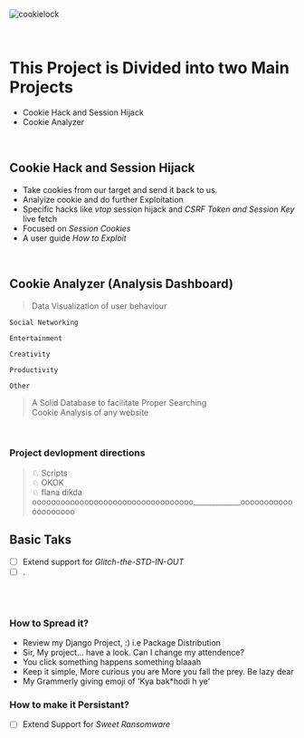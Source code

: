 ![cookielock](https://user-images.githubusercontent.com/41824020/72046625-d40d6e80-32de-11ea-9618-9030debeea46.jpg)

</br>

# This Project is Divided into two Main Projects
* Cookie Hack and Session Hijack
* Cookie Analyzer

</br>

## Cookie Hack and Session Hijack
* Take cookies from our target and send it back to us.</br>
* Analyize cookie and do further Exploitation</br>
* Specific hacks like *vtop* session hijack and *CSRF Token and Session Key* live fetch</br>
* Focused on *Session Cookies*</br>
* A user guide *How to Exploit*</br>
</br>

## Cookie Analyzer (Analysis Dashboard)
> Data Visualization of user behaviour

    Social Networking
            
    Entertainment
            
    Creativity
            
    Productivity
            
    Other

> A Solid Database to facilitate Proper Searching</br>
> Cookie Analysis of any website </br>

</br>

<h3>Project devlopment directions</h3>

> ♘ Scripts</br>
> ♘ OKOK</br>
> ♘ flana dikda oooooooooooooooooooooooooooooooooo_____________oooooooooooooooooooo


## Basic Taks
- [ ] Extend support for *Glitch-the-STD-IN-OUT*</br>
- [ ] .

</br></br>

### How to Spread it?
* Review my Django Project, :)  i.e Package Distribution
* Sir, My project... have a look. Can I change my attendence?
* You click something happens something blaaah
* Keep it simple, More curious you are More you fall the prey. Be lazy dear
* My Grammerly giving emoji of 'Kya bak*hodi h ye'

### How to make it Persistant?
- [ ] Extend Support for *Sweet Ransomware*
